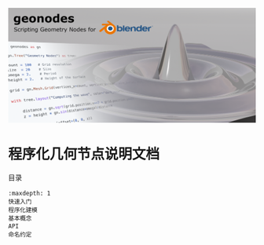 ![](_static/images/geonodes.png)
# 程序化几何节点说明文档

目录

```{toctree}
:maxdepth: 1
快速入门
程序化建模
基本概念
API
命名约定
```
